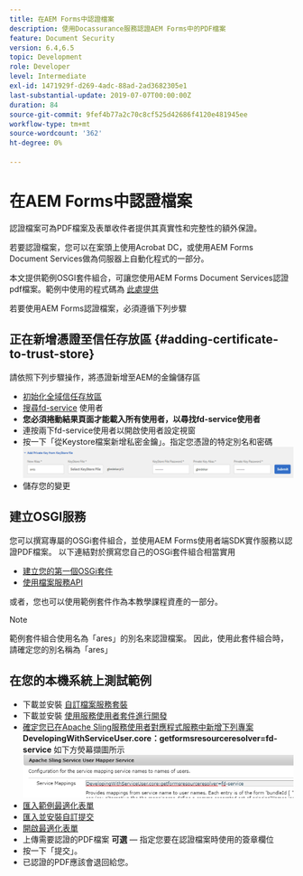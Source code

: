 ```yaml
---
title: 在AEM Forms中認證檔案
description: 使用Docassurance服務認證AEM Forms中的PDF檔案
feature: Document Security
version: 6.4,6.5
topic: Development
role: Developer
level: Intermediate
exl-id: 1471929f-d269-4adc-88ad-2ad3682305e1
last-substantial-update: 2019-07-07T00:00:00Z
duration: 84
source-git-commit: 9fef4b77a2c70c8cf525d42686f4120e481945ee
workflow-type: tm+mt
source-wordcount: '362'
ht-degree: 0%

---
```


# 在AEM Forms中認證檔案

認證檔案可為PDF檔案及表單收件者提供其真實性和完整性的額外保證。

若要認證檔案，您可以在案頭上使用Acrobat DC，或使用AEM Forms Document Services做為伺服器上自動化程式的一部分。

本文提供範例OSGI套件組合，可讓您使用AEM Forms Document Services認證pdf檔案。範例中使用的程式碼為 [此處提供](https://helpx.adobe.com/experience-manager/6-4/forms/using/aem-document-services-programmatically.html)

若要使用AEM Forms認證檔案，必須遵循下列步驟

## 正在新增憑證至信任存放區 {#adding-certificate-to-trust-store}

請依照下列步驟操作，將憑證新增至AEM的金鑰儲存區

* [初始化全域信任存放區](http://localhost:4502/libs/granite/security/content/truststore.html)
* [搜尋fd-service](http://localhost:4502/security/users.html) 使用者
* **您必須捲動結果頁面才能載入所有使用者，以尋找fd-service使用者**
* 連按兩下fd-service使用者以開啟使用者設定視窗
* 按一下「從Keystore檔案新增私密金鑰」。指定您憑證的特定別名和密碼
  ![add-certificate](assets/adding-certificate-keystore.PNG)
* 儲存您的變更

## 建立OSGI服務

您可以撰寫專屬的OSGi套件組合，並使用AEM Forms使用者端SDK實作服務以認證PDF檔案。 以下連結對於撰寫您自己的OSGi套件組合相當實用

* [建立您的第一個OSGi套件](https://helpx.adobe.com/experience-manager/using/maven_arch13.html)
* [使用檔案服務API](https://helpx.adobe.com/experience-manager/6-4/forms/using/aem-document-services-programmatically.html)

或者，您也可以使用範例套件作為本教學課程資產的一部分。

>[!NOTE]
>
>範例套件組合使用名為「ares」的別名來認證檔案。 因此，使用此套件組合時，請確定您的別名稱為「ares」

## 在您的本機系統上測試範例

* 下載並安裝 [自訂檔案服務套裝](/help/forms/assets/common-osgi-bundles/AEMFormsDocumentServices.core-1.0-SNAPSHOT.jar)
* 下載並安裝 [使用服務使用者套件進行開發](/help/forms/assets/common-osgi-bundles/DevelopingWithServiceUser.jar)
* [確定您已在Apache Sling服務使用者對應程式服務中新增下列專案](http://localhost:4502/system/console/configMgr)
  **DevelopingWithServiceUser.core：getformsresourceresolver=fd-service** 如下方熒幕擷圖所示
  ![使用者對應程式](assets/user-mapper-service.PNG)
* [匯入範例最適化表單](assets/certify-pdf-af.zip)
* [匯入並安裝自訂提交](assets/custom-submit-certify.zip)
* [開啟最適化表單](http://localhost:4502/content/dam/formsanddocuments/certifypdf/jcr:content?wcmmode=disabled)
* 上傳需要認證的PDF檔案
  **可選**  — 指定您要在認證檔案時使用的簽章欄位
* 按一下「提交」。
* 已認證的PDF應該會退回給您。
